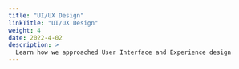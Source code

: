 ```yaml
---
title: "UI/UX Design"
linkTitle: "UI/UX Design"
weight: 4
date: 2022-4-02
description: >
  Learn how we approached User Interface and Experience design
---
```

